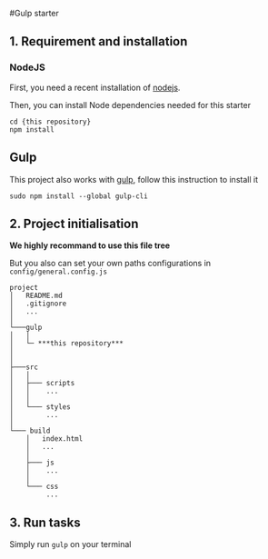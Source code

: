 #Gulp starter

## 1. Requirement and installation

### NodeJS

First, you need a recent installation of [nodejs](http://nodejs.org/).

Then, you can install Node dependencies needed for this starter

```shell
cd {this repository}
npm install
```

## Gulp

This project also works with [gulp](http://gulpjs.com/), follow this instruction to install it
```shell
sudo npm install --global gulp-cli
```


## 2. Project initialisation

**We highly recommand to use this file tree**

But you also can set your own paths configurations in `config/general.config.js` 

```
project
│   README.md
│   .gitignore
│   ...
│
└───gulp
│   │   
│   └─ ***this repository***
│       
│
├───src
│   │
│   ├─── scripts
│   │    ...
│   │
│   └─── styles
│        ...    
│
└─── build
    │   index.html
    │   ...
    │
    ├─── js
    │    ...
    │
    └─── css
         ...      
```

## 3. Run tasks

Simply run `gulp` on your terminal
